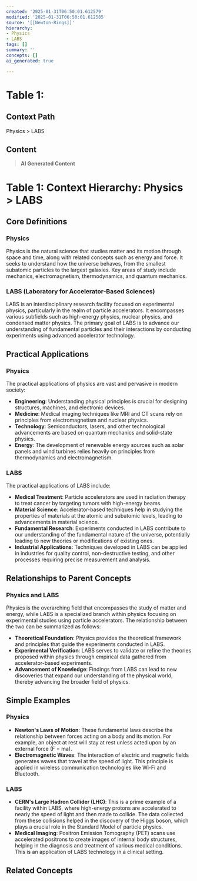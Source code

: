 ```yaml
---
created: '2025-01-31T06:50:01.612579'
modified: '2025-01-31T06:50:01.612585'
source: '[[Newton-Rings]]'
hierarchy:
- Physics
- LABS
tags: []
summary: ''
concepts: []
ai_generated: true

---
```


# Table 1:

## Context Path
Physics > LABS

## Content
> **AI Generated Content**
 # Table 1: Context Hierarchy: Physics > LABS

## Core Definitions

### Physics
Physics is the natural science that studies matter and its motion through space and time, along with related concepts such as energy and force. It seeks to understand how the universe behaves, from the smallest subatomic particles to the largest galaxies. Key areas of study include mechanics, electromagnetism, thermodynamics, and quantum mechanics.

### LABS (Laboratory for Accelerator-Based Sciences)
LABS is an interdisciplinary research facility focused on experimental physics, particularly in the realm of particle accelerators. It encompasses various subfields such as high-energy physics, nuclear physics, and condensed matter physics. The primary goal of LABS is to advance our understanding of fundamental particles and their interactions by conducting experiments using advanced accelerator technology.

## Practical Applications

### Physics
The practical applications of physics are vast and pervasive in modern society:
- **Engineering**: Understanding physical principles is crucial for designing structures, machines, and electronic devices.
- **Medicine**: Medical imaging techniques like MRI and CT scans rely on principles from electromagnetism and nuclear physics.
- **Technology**: Semiconductors, lasers, and other technological advancements are based on quantum mechanics and solid-state physics.
- **Energy**: The development of renewable energy sources such as solar panels and wind turbines relies heavily on principles from thermodynamics and electromagnetism.

### LABS
The practical applications of LABS include:
- **Medical Treatment**: Particle accelerators are used in radiation therapy to treat cancer by targeting tumors with high-energy beams.
- **Material Science**: Accelerator-based techniques help in studying the properties of materials at the atomic and subatomic levels, leading to advancements in material science.
- **Fundamental Research**: Experiments conducted in LABS contribute to our understanding of the fundamental nature of the universe, potentially leading to new theories or modifications of existing ones.
- **Industrial Applications**: Techniques developed in LABS can be applied in industries for quality control, non-destructive testing, and other processes requiring precise measurement and analysis.

## Relationships to Parent Concepts

### Physics and LABS
Physics is the overarching field that encompasses the study of matter and energy, while LABS is a specialized branch within physics focusing on experimental studies using particle accelerators. The relationship between the two can be summarized as follows:
- **Theoretical Foundation**: Physics provides the theoretical framework and principles that guide the experiments conducted in LABS.
- **Experimental Verification**: LABS serves to validate or refine the theories proposed within physics through empirical data gathered from accelerator-based experiments.
- **Advancement of Knowledge**: Findings from LABS can lead to new discoveries that expand our understanding of the physical world, thereby advancing the broader field of physics.

## Simple Examples

### Physics
- **Newton's Laws of Motion**: These fundamental laws describe the relationship between forces acting on a body and its motion. For example, an object at rest will stay at rest unless acted upon by an external force (F = ma).
- **Electromagnetic Waves**: The interaction of electric and magnetic fields generates waves that travel at the speed of light. This principle is applied in wireless communication technologies like Wi-Fi and Bluetooth.

### LABS
- **CERN's Large Hadron Collider (LHC)**: This is a prime example of a facility within LABS, where high-energy protons are accelerated to nearly the speed of light and then made to collide. The data collected from these collisions helped in the discovery of the Higgs boson, which plays a crucial role in the Standard Model of particle physics.
- **Medical Imaging**: Positron Emission Tomography (PET) scans use accelerated positrons to create images of internal body structures, helping in the diagnosis and treatment of various medical conditions. This is an application of LABS technology in a clinical setting.

## Related Concepts
